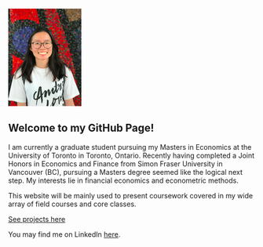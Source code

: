 ![](thing.png)

## Welcome to my GitHub Page!



I am currently a graduate student pursuing my Masters in Economics at the University of Toronto in Toronto, Ontario. Recently having completed a Joint Honors in Economics and Finance from Simon Fraser University in Vancouver (BC), pursuing a Masters degree seemed like the logical next step. My interests lie in financial economics and econometric methods.

This website will be mainly used to present coursework covered in my wide array of field courses and core classes. 

[See projects here](project.md)

You may find me on LinkedIn [here](https://www.linkedin.com/in/gigilin0/).

